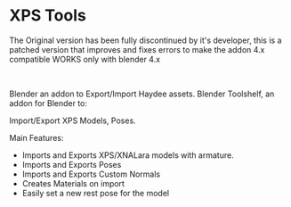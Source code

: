 XPS Tools 
=========
The Original version has been fully discontinued by it's developer, this is a patched version that improves and fixes errors to make the addon 4.x compatible
WORKS only with blender 4.x

<br>

Blender an addon to Export/Import Haydee assets.
Blender Toolshelf, an addon for Blender to:

Import/Export XPS Models, Poses.

Main Features:
- Imports and Exports XPS/XNALara models with armature.
- Imports and Exports Poses
- Imports and Exports Custom Normals
- Creates Materials on import
- Easily set a new rest pose for the model
